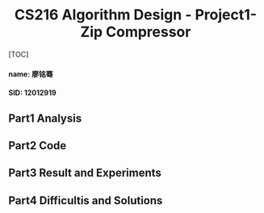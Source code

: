 # <center>CS216 Algorithm Design - Project1-Zip Compressor</center>

[TOC]

####  name: 廖铭骞

#### SID: 12012919

## Part1 Analysis

## Part2 Code

## Part3 Result and Experiments

## Part4 Difficultis and Solutions